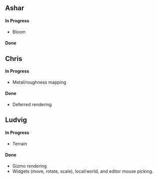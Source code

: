 ## Ashar
#### In Progress
* Bloom

#### Done

## Chris
#### In Progress
* Metal/roughness mapping

#### Done
* Deferred rendering


## Ludvig
#### In Progress
* Terrain

#### Done
* Gizmo rendering
* Widgets (move, rotate, scale), local/world, and editor mouse picking.
